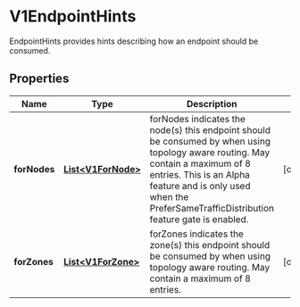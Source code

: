 

# V1EndpointHints

EndpointHints provides hints describing how an endpoint should be consumed.
## Properties

Name | Type | Description | Notes
------------ | ------------- | ------------- | -------------
**forNodes** | [**List&lt;V1ForNode&gt;**](V1ForNode.md) | forNodes indicates the node(s) this endpoint should be consumed by when using topology aware routing. May contain a maximum of 8 entries. This is an Alpha feature and is only used when the PreferSameTrafficDistribution feature gate is enabled. |  [optional]
**forZones** | [**List&lt;V1ForZone&gt;**](V1ForZone.md) | forZones indicates the zone(s) this endpoint should be consumed by when using topology aware routing. May contain a maximum of 8 entries. |  [optional]



